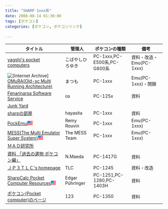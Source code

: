 ```yaml
---
title: "SHARP 1xxx系"
date: 2008-08-14 01:30:00
tags: [ポケコン]
categories: [ポケコン, ポケコンリンク]

---
```








| タイトル                                                                                                                                                  | 管理人                                         | ポケコンの種類 | 備考                                             |
| --------------------------------------------------------------------------------------------------------------------------------------------------------------------------------- | ---------------------------------------------------------------- | -------------------------------------------------------- | ------------------------------------------------------------ |
| [yagshi's pocket computers][1]                                                                                                                                                    | こばやしひろゆき | PC-1xxx,PC-E500系,PC-G800系                  | 資料・改造・Emu(PC-1xxx) |
| ![[Internet Archive]][2][OMuRA(Old-sc Multi Running Architecture)][3]<!-- http://e550.hp.infoseek.co.jp/omura/ -->                                                                | まつも                                         | PC-1xxx                                                  | Emu(PC-1xxx)・閉鎖                         |
| [Fenarinarsa Software Service][4]                                                                                                                                                 | os                                                               | PC-125x                                                  | 資料                                             |
| [Junk Yard][5]  
[sharpの部屋][6]                                                                                                                               | hayasita                                                         | PC-1xxx                                                  | 資料                                             |
| [PockEmul][7]![English Page][8]                                                                                                                                                   | Remy Rouvin                                                      | PC-1xxx                                                  | Emu(PC-1xxx)                                                 |
| [MESS(The Multi Emulator Super System)][9]![English Page][8]                                                                                                                      | The MESS Team                                                    | PC-1xxx                                                  | Emu(PC-1xxx)                                                 |
| [ＭＡＤ研究所][10]  
[資料 「過去の遺物 ポケコン編」][11] | N.Maeda                                                          | PC-1417G                                                 | 資料                                             |
| [ＪＰ３ＴＬＣ's homepage][12]<!-- http://jp3tlc.hp.infoseek.co.jp/ -->                                                                        | TLC                                                              | PC-1245                                                  | 資料・改造                     |
| [SharpCalc Pocket Computer Resources][13]![English Page][8]<!-- http://www.geocities.com/SiliconValley/Byte/3964/sharp/ -->                                                       | Edgar Pühringer                                             | PC-1251,PC-1280,PC-1403H                                 | 資料                                             |
| [ポケコン(Pocket computer)のページ][14]                                                                                           | 123                                                              | PC-1350                                                  | 資料                                             |

 [1]: http://www.oit.ac.jp/bme/~yagshi/misc/pocketcom/
 [2]: /images/arc.gif
 [3]: http://wayback.archive.org/web/*/e550.hp.infoseek.co.jp/omura/
 [4]: http://page.freett.com/osamus/
 [5]: http://www.na.rim.or.jp/~hayasita/
 [6]: http://www.na.rim.or.jp/~hayasita/pocket/sharp/index.html
 [7]: http://pockemul.free.fr/
 [8]: /images/flag_eng.gif
 [9]: http://www.mess.org/
 [10]: http://www.fsinet.or.jp/~mad/
 [11]: http://www.fsinet.or.jp/~mad/0019.htm
 [12]: http://jp3tlc.dyndns.org/
 [13]: http://edgar-pue.tripod.com/sharp/
 [14]: http://luckleo.cocolog-nifty.com/pockecom/

